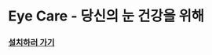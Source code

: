 # Eye Care - 당신의 눈 건강을 위해

### [설치하러 가기](https://chromewebstore.google.com/detail/eye-care/nlgpkjkkjlpbbeidpgmlegffnnjbmgdo?hl=ko)
